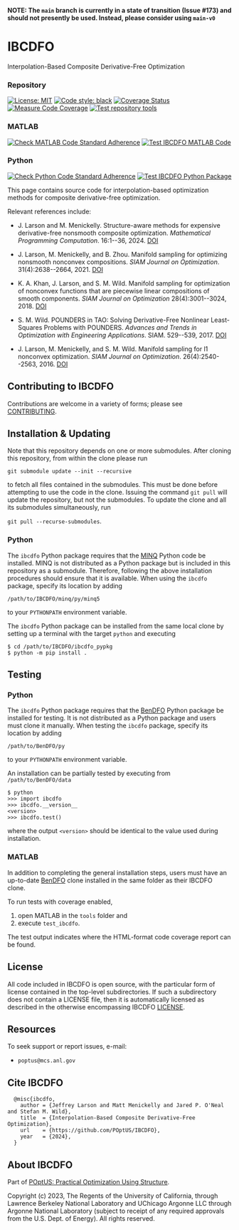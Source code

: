 **NOTE: The `main` branch is currently in a state of transition (Issue #173)
and should not presently be used.  Instead, please consider using `main-v0`**

# IBCDFO

Interpolation-Based Composite Derivative-Free Optimization

### Repository
[![License: MIT](https://img.shields.io/badge/License-MIT-yellow.svg)](https://opensource.org/licenses/MIT)
[![Code style: black](https://img.shields.io/badge/code%20style-black-000000.svg)](https://github.com/psf/black)
[![Coverage Status](https://codecov.io/gh/POptUS/IBCDFO/graph/badge.svg?token=D49I3TI8W2)](https://codecov.io/gh/POptUS/IBCDFO)
[![Measure Code Coverage](https://github.com/POptUS/IBCDFO/actions/workflows/measure_coverage.yml/badge.svg?branch=main)](https://github.com/POptUS/IBCDFO/actions/workflows/measure_coverage.yml)
[![Test repository tools](https://github.com/POptUS/IBCDFO/actions/workflows/test_tools.yml/badge.svg?branch=main)](https://github.com/POptUS/IBCDFO/actions/workflows/test_tools.yml)

### MATLAB
[![Check MATLAB Code Standard Adherence](https://github.com/POptUS/IBCDFO/actions/workflows/check_matlab_standards.yml/badge.svg?branch=main)](https://github.com/POptUS/IBCDFO/actions/workflows/check_matlab_standards.yml)
[![Test IBCDFO MATLAB Code](https://github.com/POptUS/IBCDFO/actions/workflows/test_matlab.yml/badge.svg?branch=main)](https://github.com/POptUS/IBCDFO/actions/workflows/test_matlab.yml)

### Python
[![Check Python Code Standard Adherence](https://github.com/POptUS/IBCDFO/actions/workflows/check_python_standards.yml/badge.svg?branch=main)](https://github.com/POptUS/IBCDFO/actions/workflows/check_python_standards.yml)
[![Test IBCDFO Python Package](https://github.com/POptUS/IBCDFO/actions/workflows/test_python.yml/badge.svg?branch=main)](https://github.com/POptUS/IBCDFO/actions/workflows/test_python.yml)

This page contains source code for interpolation-based optimization methods for
composite derivative-free optimization.

Relevant references include:

  - J. Larson and M. Menickelly. Structure-aware methods for expensive
  derivative-free nonsmooth composite optimization. *Mathematical Programming
  Computation*. 16:1--36, 2024.
  [DOI](https://doi.org/10.1007/s12532-023-00245-5)

  - J. Larson, M. Menickelly, and B. Zhou. Manifold sampling for optimizing
  nonsmooth nonconvex compositions. *SIAM Journal on Optimization*.
  31(4):2638--2664, 2021.
  [DOI](https://doi.org/10.1137/20M1378089)

  - K. A. Khan, J. Larson, and S. M. Wild. Manifold sampling for optimization of
  nonconvex functions that are piecewise linear compositions of smooth
  components. *SIAM Journal on Optimization* 28(4):3001--3024, 2018.
  [DOI](https://doi.org/10.1137/17m114741x)

  - S. M. Wild. POUNDERS in TAO: Solving Derivative-Free Nonlinear
  Least-Squares Problems with POUNDERS. *Advances and Trends in Optimization with
  Engineering Applications*. SIAM. 529--539, 2017.
  [DOI](https://doi.org/10.1137%2F1.9781611974683.ch40)

  - J. Larson, M. Menickelly, and S. M. Wild. Manifold sampling for l1 nonconvex
  optimization. *SIAM Journal on Optimization*. 26(4):2540--2563, 2016.
  [DOI](https://doi.org/10.1137/15M1042097)

## Contributing to IBCDFO

Contributions are welcome in a variety of forms; please see [CONTRIBUTING](CONTRIBUTING.rst).

## Installation & Updating
Note that this repository depends on one or more submodules.  After cloning
this repository, from within the clone please run

``git submodule update --init --recursive``

to fetch all files contained in the submodules.  This must be done before
attempting to use the code in the clone.  Issuing the command `git pull` will
update the repository, but not the submodules.  To update the clone and all its
submodules simultaneously, run

``git pull --recurse-submodules``.

### Python
The `ibcdfo` Python package requires that the [MINQ](https://github.com/POptUS/minq) Python code be installed.  MINQ is not distributed as a Python package but is included in this repository as a submodule.  Therefore, following the above installation procedures should ensure that it is available.  When using the `ibcdfo` package, specify its location by adding
```
/path/to/IBCDFO/minq/py/minq5
```
to your `PYTHONPATH` environment variable.

The `ibcdfo` Python package can be installed from the same local clone by setting up a
terminal with the target `python` and executing
```
$ cd /path/to/IBCDFO/ibcdfo_pypkg
$ python -m pip install .
```

## Testing

### Python
The `ibcdfo` Python package requires that the [BenDFO](https://github.com/POptUS/BenDFO) Python package be installed for testing.  It is not distributed as a Python package and users must clone it manually.  When testing the `ibcdfo` package, specify its location by adding
```
/path/to/BenDFO/py
```
to your `PYTHONPATH` environment variable.

An installation can be partially tested by executing from `/path/to/BenDFO/data`
```
$ python
>>> import ibcdfo
>>> ibcdfo.__version__
<version>
>>> ibcdfo.test()
```
where the output `<version>` should be identical to the value used during installation.

### MATLAB
In addition to completing the general installation steps, users must have an
up-to-date [BenDFO](https://github.com/POptUS/BenDFO) clone installed in the
same folder as their IBCDFO clone.

To run tests with coverage enabled,

   1. open MATLAB in the `tools` folder and
   2. execute `test_ibcdfo`.

The test output indicates where the HTML-format code coverage report can be found.

## License

All code included in IBCDFO is open source, with the particular form of license contained in the top-level
subdirectories.  If such a subdirectory does not contain a LICENSE file, then it is automatically licensed
as described in the otherwise encompassing IBCDFO [LICENSE](/LICENSE).

## Resources

To seek support or report issues, e-mail:

 * ``poptus@mcs.anl.gov``

## Cite IBCDFO

```
  @misc{ibcdfo,
    author = {Jeffrey Larson and Matt Menickelly and Jared P. O'Neal and Stefan M. Wild},
    title  = {Interpolation-Based Composite Derivative-Free Optimization},
    url    = {https://github.com/POptUS/IBCDFO},
    year   = {2024},
  }
```

## About IBCDFO

Part of [POptUS: Practical Optimization Using Structure](https://github.com/POptUS).

Copyright (c) 2023, The Regents of the University of California,
through Lawrence Berkeley National Laboratory and UChicago Argonne
LLC through Argonne National Laboratory (subject to receipt of any
required approvals from the U.S. Dept. of Energy).  All rights reserved.
